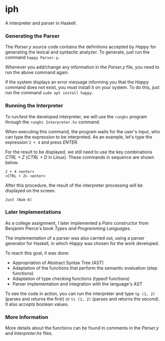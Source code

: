 # iph

A interpreter and parser in Haskell.

### Generating the Parser

The _Parser.y_ source code contains the definitions accepted by _Happy_ for generating the lexical and syntactic analyzer. To generate, just run the command `happy Parser.y`.

Whenever you add/change any information in the _Parser.y_ file, you need to run the above command again.

If the system displays an error message informing you that the _Happy_ command does not exist, you must install it on your system. To do this, just run the command `sudo apt install happy`.

### Running the Interpreter

To run/test the developed interpreter, we will use the `runghc` program through the `runghc Interpreter.hs` command.

When executing this command, the program waits for the user's input, who can type the expression to be interpreted. As an example, let's type the expression `2 + 4` and press _ENTER_.

For the result to be displayed, we still need to use the key combinations _CTRL + Z_ (_CTRL + D_ in Linux). These commands in sequence are shown below.

```
2 + 4 <enter>
<CTRL + Z> <enter>
```

After this procedure, the result of the interpreter processing will be displayed on the screen.

```
Just (Num 6)
```

### Later Implementations

As a college assignment, I later implemented a _Pairs_ constructor from Benjamin Pierce's book _Types and Programming Languages_.

The implementation of a parser was also carried out, using a parser generator for Haskell, in which _Happy_ was chosen for the work developed.

To reach this goal, it was done:

- Appropriation of Abstract Syntax Tree (AST)
- Adaptation of the functions that perform the semantic evaluation (step functions)
- Adaptation of type checking functions (typeof functions)
- Parser implementation and integration with the language's AST

To see the code in action, you can run the interpreter and type `tp (1, 2)` (parses and returns the first) or `ts (1, 2)` (parses and returns the second). It also accepts boolean values.

### More Information

More details about the functions can be found in comments in the _Parser.y_ and _Interpreter.hs_ files.
